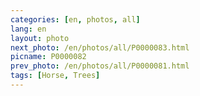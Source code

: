 ```yaml
---
categories: [en, photos, all]
lang: en
layout: photo
next_photo: /en/photos/all/P0000083.html
picname: P0000082
prev_photo: /en/photos/all/P0000081.html
tags: [Horse, Trees]
---
```

